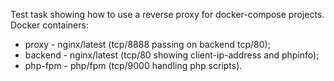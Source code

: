 Test task showing how to use a reverse proxy for docker-compose projects.
Docker containers:
- proxy - nginx/latest (tcp/8888 passing on backend tcp/80);
- backend - nginx/latest (tcp/80 showing client-ip-address and phpinfo);
- php-fpm - php/fpm (tcp/9000 handling php scripts). 
